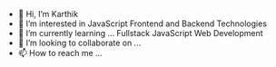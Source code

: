 - 👋 Hi, I’m Karthik
- 👀 I’m interested in JavaScript Frontend and Backend Technologies
- 🌱 I’m currently learning ... Fullstack JavaScript Web Development
- 💞️ I’m looking to collaborate on ...
- 📫 How to reach me ...

<!---
mrkarthik3/mrkarthik3 is a ✨ special ✨ repository because its `README.md` (this file) appears on your GitHub profile.
You can click the Preview link to take a look at your changes.
--->
